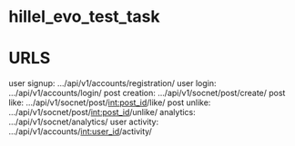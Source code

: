 # hillel_evo_test_task

# URLS

user signup: .../api/v1/accounts/registration/
user login: .../api/v1/accounts/login/
post creation: .../api/v1/socnet/post/create/
post like: .../api/v1/socnet/post/<int:post_id>/like/
post unlike: .../api/v1/socnet/post/<int:post_id>/unlike/
analytics: .../api/v1/socnet/analytics/
user activity: .../api/v1/accounts/<int:user_id>/activity/
